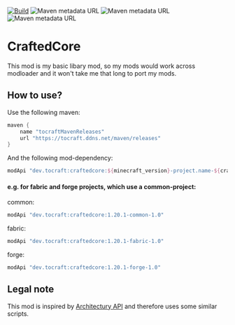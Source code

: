 [![Build](https://github.com/ToCraft/craftedcore/actions/workflows/gradle-1.20.1.yml/badge.svg)](https://github.com/ToCraft/craftedcore/actions/workflows/gradle-1.20.1.yml)
![Maven metadata URL](https://img.shields.io/maven-metadata/v?metadataUrl=https%3A%2F%2Ftocraft.ddns.net%2Fmaven%2Freleases%2Fdev%2Ftocraft%2Fcraftedcore%2Fmaven-metadata.xml&versionPrefix=1.20.1-common&label=CraftedCore)
![Maven metadata URL](https://img.shields.io/maven-metadata/v?metadataUrl=https%3A%2F%2Ftocraft.ddns.net%2Fmaven%2Freleases%2Fdev%2Ftocraft%2Fcraftedcore%2Fmaven-metadata.xml&versionPrefix=1.20.1-forge&label=CraftedCore)
![Maven metadata URL](https://img.shields.io/maven-metadata/v?metadataUrl=https%3A%2F%2Ftocraft.ddns.net%2Fmaven%2Freleases%2Fdev%2Ftocraft%2Fcraftedcore%2Fmaven-metadata.xml&versionPrefix=1.20.1-fabric&label=CraftedCore)

# CraftedCore

This mod is my basic libary mod, so my mods would work across modloader and it won't take me that long to port my mods.

## How to use?

Use the following maven:

```Groovy
maven {
    name "tocraftMavenReleases"
    url "https://tocraft.ddns.net/maven/releases"
}
```

And the following mod-dependency:

```Groovy
modApi "dev.tocraft:craftedcore:${minecraft_version}-project.name-${craftedcore_version}"
```

#### e.g. for fabric and forge projects, which use a common-project:

common:

```Groovy
modApi "dev.tocraft:craftedcore:1.20.1-common-1.0"
```

fabric:

```Groovy
modApi "dev.tocraft:craftedcore:1.20.1-fabric-1.0"
```

forge:

```Groovy
modApi "dev.tocraft:craftedcore:1.20.1-forge-1.0"
```

## Legal note

This mod is inspired by [Architectury API](https://github.com/architectury/architectury-api/tree/1.19.2) and therefore
uses some similar scripts.

